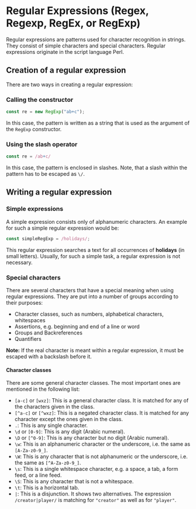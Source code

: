 # Regular Expressions (Regex, Regexp, RegEx, or RegExp)
Regular expressions are patterns used for character recognition in strings. They consist of simple characters and special characters.
Regular expressions originate in the script language Perl.

## Creation of a regular expression
There are two ways in creating a regular expression:

### Calling the constructor
```javascript
const re = new RegExp("ab+c");
```
In this case, the pattern is written as a string that is used as the argument of the `RegExp` constructor.

### Using the slash operator
```javascript
const re = /ab+c/
```
In this case, the pattern is enclosed in slashes. Note, that a slash within the pattern has to be escaped as `\/`.

## Writing a regular expression
### Simple expressions
A simple expression consists only of alphanumeric characters. An example for such a simple regular expression would be:

```javascript
const simpleRegExp = /holidays/;
```
This regular expression searches a text for all occurrences of **holidays** (in small letters). Usually, for such a simple task, a regular
expression is not necessary.

### Special characters
There are several characters that have a special meaning when using regular expressions. They are put into a number of groups according to
their purposes:

- Character classes, such as numbers, alphabetical characters, whitespaces
- Assertions, e.g. beginning and end of a line or word
- Groups and Backreferences
- Quantifiers

**Note:** If the real character is meant within a regular expression, it must be escaped with a backslash before it.

#### Character classes
There are some general character classes. The most important ones are mentioned in the following list:

- `[a-c]` or `[wxz]`: This is a general character class. It is matched for any of the characters given in the class.
- `[^a-c]` or `[^wxz]`: This is a negated character class. It is matched for any character except the ones given in the class.
- `.`: This is any single character.
- `\d` or `[0-9]`: This is any digit (Arabic numeral).
- `\D` or `[^0-9]`: This is any character but no digit (Arabic numeral).
- `\w`: This is an alphanumeric character or the underscore, i.e. the same as `[A-Za-z0-9_]`.
- `\W`: This is any character that is not alphanumeric or the underscore, i.e. the same as `[^A-Za-z0-9_]`.
- `\s`: This is a single whitespace character, e.g. a space, a tab, a form feed, or a line feed.
- `\S`: This is any character that is not a whitespace.
- `\t`: This is a horizontal tab.
- `|`: This is a disjunction. It shows two alternatives. The expression `/creator|player/` is matching for `"creator"` as well as for
  `"player"`.